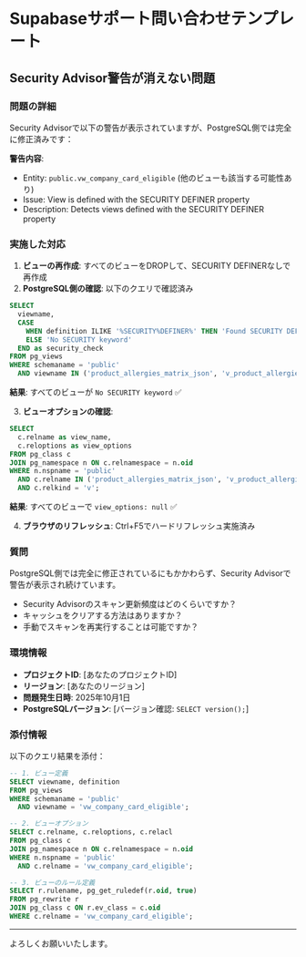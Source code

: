 # Supabaseサポート問い合わせテンプレート

## Security Advisor警告が消えない問題

### 問題の詳細

Security Advisorで以下の警告が表示されていますが、PostgreSQL側では完全に修正済みです：

**警告内容**:
- Entity: `public.vw_company_card_eligible` (他のビューも該当する可能性あり)
- Issue: View is defined with the SECURITY DEFINER property
- Description: Detects views defined with the SECURITY DEFINER property

### 実施した対応

1. **ビューの再作成**: すべてのビューをDROPして、SECURITY DEFINERなしで再作成
2. **PostgreSQL側の確認**: 以下のクエリで確認済み

```sql
SELECT 
  viewname,
  CASE 
    WHEN definition ILIKE '%SECURITY%DEFINER%' THEN 'Found SECURITY DEFINER'
    ELSE 'No SECURITY keyword'
  END as security_check
FROM pg_views
WHERE schemaname = 'public'
  AND viewname IN ('product_allergies_matrix_json', 'v_product_allergies', 'vw_company_card_eligible');
```

**結果**: すべてのビューが `No SECURITY keyword` ✅

3. **ビューオプションの確認**:

```sql
SELECT 
  c.relname as view_name,
  c.reloptions as view_options
FROM pg_class c
JOIN pg_namespace n ON c.relnamespace = n.oid
WHERE n.nspname = 'public' 
  AND c.relname IN ('product_allergies_matrix_json', 'v_product_allergies', 'vw_company_card_eligible')
  AND c.relkind = 'v';
```

**結果**: すべてのビューで `view_options: null` ✅

4. **ブラウザのリフレッシュ**: Ctrl+F5でハードリフレッシュ実施済み

### 質問

PostgreSQL側では完全に修正されているにもかかわらず、Security Advisorで警告が表示され続けています。

- Security Advisorのスキャン更新頻度はどのくらいですか？
- キャッシュをクリアする方法はありますか？
- 手動でスキャンを再実行することは可能ですか？

### 環境情報

- **プロジェクトID**: [あなたのプロジェクトID]
- **リージョン**: [あなたのリージョン]
- **問題発生日時**: 2025年10月1日
- **PostgreSQLバージョン**: [バージョン確認: `SELECT version();`]

### 添付情報

以下のクエリ結果を添付：

```sql
-- 1. ビュー定義
SELECT viewname, definition 
FROM pg_views 
WHERE schemaname = 'public' 
  AND viewname = 'vw_company_card_eligible';

-- 2. ビューオプション
SELECT c.relname, c.reloptions, c.relacl
FROM pg_class c
JOIN pg_namespace n ON c.relnamespace = n.oid
WHERE n.nspname = 'public' 
  AND c.relname = 'vw_company_card_eligible';

-- 3. ビューのルール定義
SELECT r.rulename, pg_get_ruledef(r.oid, true)
FROM pg_rewrite r
JOIN pg_class c ON r.ev_class = c.oid
WHERE c.relname = 'vw_company_card_eligible';
```

---

よろしくお願いいたします。


